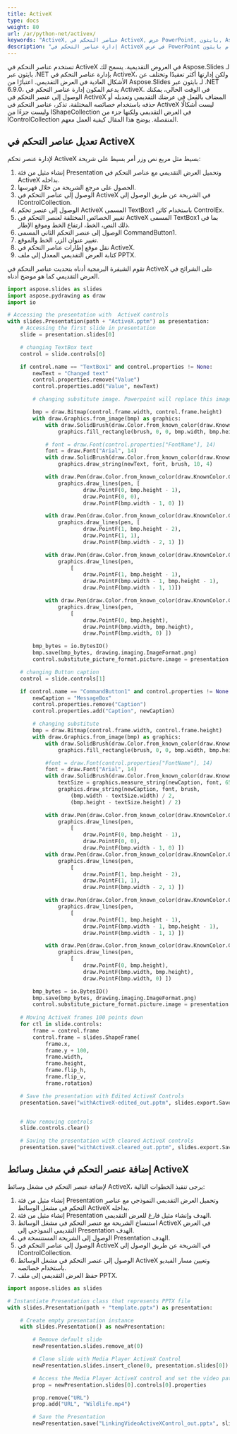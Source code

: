 ```yaml
---
title: ActiveX
type: docs
weight: 80
url: /ar/python-net/activex/
keywords: "ActiveX, عناصر التحكم في ActiveX, عرض PowerPoint, بايثون, Aspose.Slides لـ بايثون عبر .NET"
description: "إدارة عناصر التحكم في ActiveX في عرض PowerPoint باستخدام بايثون"
---
```


تستخدم عناصر التحكم في ActiveX في العروض التقديمية. يسمح لك Aspose.Slides لـ بايثون عبر .NET بإدارة عناصر التحكم في ActiveX، ولكن إدارتها أكثر تعقيدًا وتختلف عن الأشكال العادية في العرض التقديمي. اعتبارًا من Aspose.Slides لـ بايثون عبر .NET 6.9.0، يدعم المكون إدارة عناصر التحكم في ActiveX. في الوقت الحالي، يمكنك الوصول إلى عنصر التحكم في ActiveX المضاف بالفعل في عرضك التقديمي وتعديله أو حذفه باستخدام خصائصه المختلفة. تذكر، عناصر التحكم في ActiveX ليست أشكالًا وليست جزءًا من IShapeCollection في العرض التقديمي ولكنها جزء من IControlCollection المنفصلة. يوضح هذا المقال كيفية العمل معهم.
## **تعديل عناصر التحكم في ActiveX**
لإدارة عنصر تحكم ActiveX بسيط مثل مربع نص وزر أمر بسيط على شريحة:

1. إنشاء مثيل من فئة Presentation وتحميل العرض التقديمي مع عناصر التحكم في ActiveX بداخله.
1. الحصول على مرجع الشريحة من خلال فهرسها.
1. الوصول إلى عناصر التحكم في ActiveX في الشريحة عن طريق الوصول إلى IControlCollection.
1. الوصول إلى عنصر تحكم ActiveX المسمى TextBox1 باستخدام كائن ControlEx.
1. تغيير الخصائص المختلفة لعنصر التحكم في ActiveX المسمى TextBox1 بما في ذلك النص، الخط، ارتفاع الخط وموقع الإطار.
1. الوصول إلى عنصر التحكم الثاني المسمى CommandButton1.
1. تغيير عنوان الزر، الخط والموقع.
1. نقل موقع إطارات عناصر التحكم في ActiveX.
1. كتابة العرض التقديمي المعدل إلى ملف PPTX.

تقوم الشيفرة البرمجية أدناه بتحديث عناصر التحكم في ActiveX على الشرائح في العرض التقديمي كما هو موضح أدناه.

```py
import aspose.slides as slides
import aspose.pydrawing as draw
import io

# Accessing the presentation with  ActiveX controls
with slides.Presentation(path + "ActiveX.pptm") as presentation:
    # Accessing the first slide in presentation
    slide = presentation.slides[0]

    # changing TextBox text
    control = slide.controls[0]

    if control.name == "TextBox1" and control.properties != None:
        newText = "Changed text"
        control.properties.remove("Value")
        control.properties.add("Value", newText)

        # changing substitute image. Powerpoint will replace this image during activeX activation, so sometime it's OK to leave image unchanged.

        bmp = draw.Bitmap(control.frame.width, control.frame.height)
        with draw.Graphics.from_image(bmp) as graphics:
            with draw.SolidBrush(draw.Color.from_known_color(draw.KnownColor.WINDOW)) as brush:
                graphics.fill_rectangle(brush, 0, 0, bmp.width, bmp.height)

            # font = draw.Font(control.properties["FontName"], 14)
            font = draw.Font("Arial", 14)
            with draw.SolidBrush(draw.Color.from_known_color(draw.KnownColor.WINDOW_TEXT)) as brush:
                graphics.draw_string(newText, font, brush, 10, 4)

            with draw.Pen(draw.Color.from_known_color(draw.KnownColor.CONTROL_DARK), 1) as pen:
                graphics.draw_lines(pen, [
                        draw.PointF(0, bmp.height - 1),
                        draw.PointF(0, 0),
                        draw.PointF(bmp.width - 1, 0) ])

            with draw.Pen(draw.Color.from_known_color(draw.KnownColor.CONTROL_DARK_DARK), 1) as pen:
                graphics.draw_lines(pen, [
                        draw.PointF(1, bmp.height - 2),
                        draw.PointF(1, 1),
                        draw.PointF(bmp.width - 2, 1) ])

            with draw.Pen(draw.Color.from_known_color(draw.KnownColor.CONTROL_LIGHT), 1) as pen:
                graphics.draw_lines(pen,
                    [
                        draw.PointF(1, bmp.height - 1),
                        draw.PointF(bmp.width - 1, bmp.height - 1),
                        draw.PointF(bmp.width - 1, 1)])

            with draw.Pen(draw.Color.from_known_color(draw.KnownColor.CONTROL_LIGHT_LIGHT), 1) as pen:
                graphics.draw_lines(pen,
                    [
                        draw.PointF(0, bmp.height),
                        draw.PointF(bmp.width, bmp.height),
                        draw.PointF(bmp.width, 0) ])

        bmp_bytes = io.BytesIO()
        bmp.save(bmp_bytes, drawing.imaging.ImageFormat.png)
        control.substitute_picture_format.picture.image = presentation.images.add_image(bmp_bytes)

    # changing Button caption
    control = slide.controls[1]

    if control.name == "CommandButton1" and control.properties != None:
        newCaption = "MessageBox"
        control.properties.remove("Caption")
        control.properties.add("Caption", newCaption)

        # changing substitute
        bmp = draw.Bitmap(control.frame.width, control.frame.height)
        with draw.Graphics.from_image(bmp) as graphics:
            with draw.SolidBrush(draw.Color.from_known_color(draw.KnownColor.CONTROL)) as brush:
                graphics.fill_rectangle(brush, 0, 0, bmp.width, bmp.height)

            #font = draw.Font(control.properties["FontName"], 14)
            font = draw.Font("Arial", 14)
            with draw.SolidBrush(draw.Color.from_known_color(draw.KnownColor.WINDOW_TEXT)) as brush:
                textSize = graphics.measure_string(newCaption, font, 65535)
                graphics.draw_string(newCaption, font, brush,
                    (bmp.width - textSize.width) / 2,
                    (bmp.height - textSize.height) / 2)

            with draw.Pen(draw.Color.from_known_color(draw.KnownColor.CONTROL_LIGHT_LIGHT), 1) as pen:
                graphics.draw_lines(pen,
                    [
                        draw.PointF(0, bmp.height - 1),
                        draw.PointF(0, 0),
                        draw.PointF(bmp.width - 1, 0) ])
            with draw.Pen(draw.Color.from_known_color(draw.KnownColor.CONTROL_LIGHT), 1) as pen:
                graphics.draw_lines(pen,
                    [
                        draw.PointF(1, bmp.height - 2),
                        draw.PointF(1, 1),
                        draw.PointF(bmp.width - 2, 1) ])

            with draw.Pen(draw.Color.from_known_color(draw.KnownColor.CONTROL_DARK), 1) as pen:
                graphics.draw_lines(pen,
                    [
                        draw.PointF(1, bmp.height - 1),
                        draw.PointF(bmp.width - 1, bmp.height - 1),
                        draw.PointF(bmp.width - 1, 1) ])

            with draw.Pen(draw.Color.from_known_color(draw.KnownColor.CONTROL_DARK_DARK), 1) as pen:
                graphics.draw_lines(pen,
                    [
                        draw.PointF(0, bmp.height),
                        draw.PointF(bmp.width, bmp.height),
                        draw.PointF(bmp.width, 0) ])

        bmp_bytes = io.BytesIO()
        bmp.save(bmp_bytes, drawing.imaging.ImageFormat.png)
        control.substitute_picture_format.picture.image = presentation.images.add_image(bmp_bytes)
    
    # Moving ActiveX frames 100 points down
    for ctl in slide.controls:
        frame = control.frame
        control.frame = slides.ShapeFrame(
            frame.x,
            frame.y + 100,
            frame.width,
            frame.height,
            frame.flip_h,
            frame.flip_v,
            frame.rotation)

    # Save the presentation with Edited ActiveX Controls
    presentation.save("withActiveX-edited_out.pptm", slides.export.SaveFormat.PPTM)


    # Now removing controls
    slide.controls.clear()

    # Saving the presentation with cleared ActiveX controls
    presentation.save("withActiveX.cleared_out.pptm", slides.export.SaveFormat.PPTM)
```


## **إضافة عنصر التحكم في مشغل وسائط ActiveX**
لإضافة عنصر التحكم في مشغل وسائط ActiveX، يرجى تنفيذ الخطوات التالية:

1. إنشاء مثيل من فئة Presentation وتحميل العرض التقديمي النموذجي مع عناصر التحكم في مشغل الوسائط ActiveX بداخله.
1. إنشاء مثيل من فئة Presentation الهدف وإنشاء مثيل فارغ للعرض التقديمي.
1. استنساخ الشريحة مع عنصر التحكم في مشغل الوسائط ActiveX في العرض التقديمي النموذجي إلى Presentation الهدف.
1. الوصول إلى الشريحة المستنسخة في Presentation الهدف.
1. الوصول إلى عناصر التحكم في ActiveX في الشريحة عن طريق الوصول إلى IControlCollection.
1. الوصول إلى عنصر التحكم في مشغل الوسائط ActiveX وتعيين مسار الفيديو باستخدام خصائصه.
1. حفظ العرض التقديمي إلى ملف PPTX.

```py
import aspose.slides as slides

# Instantiate Presentation class that represents PPTX file
with slides.Presentation(path + "template.pptx") as presentation:

    # Create empty presentation instance
    with slides.Presentation() as newPresentation:

        # Remove default slide
        newPresentation.slides.remove_at(0)

        # Clone slide with Media Player ActiveX Control
        newPresentation.slides.insert_clone(0, presentation.slides[0])

        # Access the Media Player ActiveX control and set the video path
        prop = newPresentation.slides[0].controls[0].properties

        prop.remove("URL")
        prop.add("URL", "Wildlife.mp4")

        # Save the Presentation
        newPresentation.save("LinkingVideoActiveXControl_out.pptx", slides.export.SaveFormat.PPTX)
```